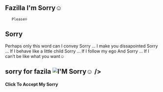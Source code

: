 
## Fazilla I'm Sorry☺
       Please☺

## Sorry
Perhaps only this word can I convey
Sorry … I make you dissapointed
Sorry … If I behave like a little child
Sorry … If I follow my ego
And Sorry … If I can’t be like what you want☺


## sorry for fazila  <img src="https://pin.it/5loomM2" alt="I'M Sorry☺"> /></a></p>


#### Click To Accept My Sorry <p><a href="https://wa.me/6285731261728?text=+aku+menerima+maaf+mu🤣">

